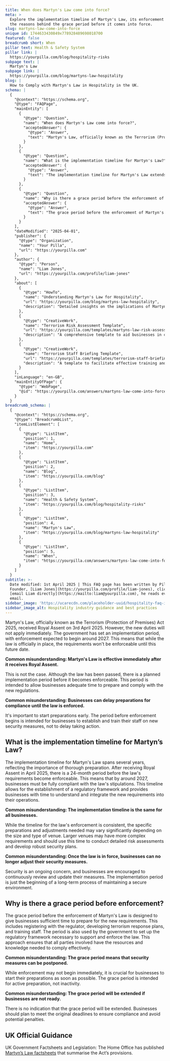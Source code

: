 ```yaml
---
title: When does Martyn's Law come into force?
meta: >
  Explore the implementation timeline of Martyn's Law, its enforcement date, and
  the reasons behind the grace period before it comes into force.
slug: martyns-law-come-into-force
unique id: 1744633430849x778928489698018700
featured: false
breadcrumb short: When
pillar text: Health & Safety System
pillar link: |
  https://yourpilla.com/blog/hospitality-risks
subpage text: |
  Martyn's Law
subpage link: |
  https://yourpilla.com/blog/martyns-law-hospitality
blog: |
  How to Comply with Martyn's Law in Hospitality in the UK.
schema: |
  {
    "@context": "https://schema.org",
    "@type": "FAQPage",
    "mainEntity": [
      {
        "@type": "Question",
        "name": "When does Martyn's Law come into force?",
        "acceptedAnswer": {
          "@type": "Answer",
          "text": "Martyn's Law, officially known as the Terrorism (Protection of Premises) Act 2025, was granted Royal Assent on 3rd April 2025. However, its requirements will not become enforceable immediately. There is an implementation period set by the government, with enforcement expected to start around 2027. This preparation time allows businesses to adequately prepare for compliance with the new regulations."
        }
      },
      {
        "@type": "Question",
        "name": "What is the implementation timeline for Martyn's Law?",
        "acceptedAnswer": {
          "@type": "Answer",
          "text": "The implementation timeline for Martyn's Law extends over several years, leading to the enforceability of its requirements by around 2027. This timeline is designed to allow sufficient time for businesses to understand and integrate the new security measures, and for the government to establish the necessary regulatory frameworks."
        }
      },
      {
        "@type": "Question",
        "name": "Why is there a grace period before the enforcement of Martyn's Law?",
        "acceptedAnswer": {
          "@type": "Answer",
          "text": "The grace period before the enforcement of Martyn's Law provides businesses with the necessary time to prepare for adherence to the new regulations. This includes activities such as registering with the regulator, preparing terrorism response plans, and training staff. This period is critical to ensure that all parties involved are ready and able to comply with the law once it becomes enforceable."
        }
      }
    ],
    "dateModified": "2025-04-01",
    "publisher": {
      "@type": "Organization",
      "name": "Your Pilla",
      "url": "https://yourpilla.com"
    },
    "author": {
      "@type": "Person",
      "name": "Liam Jones",
      "url": "https://yourpilla.com/profile/liam-jones"
    },
    "about": [
      {
        "@type": "HowTo",
        "name": "Understanding Martyn's Law for Hospitality",
        "url": "https://yourpilla.com/blog/martyns-law-hospitality",
        "description": "Detailed insights on the implications of Martyn's Law for the hospitality industry and the necessary steps for compliance."
      },
      {
        "@type": "CreativeWork",
        "name": "Terrorism Risk Assessment Template",
        "url": "https://yourpilla.com/templates/martyns-law-risk-assessment",
        "description": "A comprehensive template to aid businesses in conducting a thorough terrorism risk assessment in compliance with Martyn's Law."
      },
      {
        "@type": "CreativeWork",
        "name": "Terrorism Staff Briefing Template",
        "url": "https://yourpilla.com/templates/terrorism-staff-briefing",
        "description": "A template to facilitate effective training and briefing of staff on terrorism-related security measures as required by Martyn's Law."
      }
    ],
    "inLanguage": "en-GB",
    "mainEntityOfPage": {
      "@type": "WebPage",
      "@id": "https://yourpilla.com/answers/martyns-law-come-into-force"
    }
  }
breadcrumb_schema: |
  {
    "@context": "https://schema.org",
    "@type": "BreadcrumbList",
    "itemListElement": [
      {
        "@type": "ListItem",
        "position": 1,
        "name": "Home",
        "item": "https://yourpilla.com"
      },
      {
        "@type": "ListItem",
        "position": 2,
        "name": "Blog",
        "item": "https://yourpilla.com/blog"
      },
      {
        "@type": "ListItem",
        "position": 3,
        "name": "Health & Safety System",
        "item": "https://yourpilla.com/blog/hospitality-risks"
      },
      {
        "@type": "ListItem",
        "position": 4,
        "name": "Martyn's Law",
        "item": "https://yourpilla.com/blog/martyns-law-hospitality"
      },
      {
        "@type": "ListItem",
        "position": 5,
        "name": "When",
        "item": "https://yourpilla.com/answers/martyns-law-come-into-force"
      }
    ]
  }
subtitle: >-
  Date modified: 1st April 2025 | This FAQ page has been written by Pilla
  Founder, [Liam Jones](https://yourpilla.com/profile/liam-jones), click to
  [email Liam directly](https://mailto:liam@yourpilla.com), he reads every
  email.
sidebar_image: 'https://ucarecdn.com/placeholder-uuid/hospitality-faq-image.jpg'
sidebar_image_alt: Hospitality industry guidance and best practices
---
```

Martyn's Law, officially known as the Terrorism (Protection of Premises) Act 2025, received Royal Assent on 3rd April 2025. However, the new duties will not apply immediately. The government has set an implementation period, with enforcement expected to begin around 2027. This means that while the law is officially in place, the requirements won't be enforceable until this future date.

**Common misunderstanding: Martyn's Law is effective immediately after it receives Royal Assent.**

This is not the case. Although the law has been passed, there is a planned implementation period before it becomes enforceable. This period is intended to allow businesses adequate time to prepare and comply with the new regulations.

**Common misunderstanding: Businesses can delay preparations for compliance until the law is enforced.**

It's important to start preparations early. The period before enforcement begins is intended for businesses to establish and train their staff on new security measures, not to delay taking action.

## What is the implementation timeline for Martyn’s Law?

The implementation timeline for Martyn's Law spans several years, reflecting the importance of thorough preparation. After receiving Royal Assent in April 2025, there is a 24-month period before the law's requirements become enforceable. This means that by around 2027, businesses must be fully compliant with the law's stipulations. This timeline allows for the establishment of a regulatory framework and provides businesses with time to understand and integrate the new requirements into their operations.

**Common misunderstanding: The implementation timeline is the same for all businesses.**

While the timeline for the law's enforcement is consistent, the specific preparations and adjustments needed may vary significantly depending on the size and type of venue. Larger venues may have more complex requirements and should use this time to conduct detailed risk assessments and develop robust security plans.

**Common misunderstanding: Once the law is in force, businesses can no longer adjust their security measures.**

Security is an ongoing concern, and businesses are encouraged to continuously review and update their measures. The implementation period is just the beginning of a long-term process of maintaining a secure environment.

## Why is there a grace period before enforcement?

The grace period before the enforcement of Martyn's Law is designed to give businesses sufficient time to prepare for the new requirements. This includes registering with the regulator, developing terrorism response plans, and training staff. The period is also used by the government to set up the regulatory framework necessary to support and enforce the law. This approach ensures that all parties involved have the resources and knowledge needed to comply effectively.

**Common misunderstanding: The grace period means that security measures can be postponed.**

While enforcement may not begin immediately, it is crucial for businesses to start their preparations as soon as possible. The grace period is intended for active preparation, not inactivity.

**Common misunderstanding: The grace period will be extended if businesses are not ready.**

There is no indication that the grace period will be extended. Businesses should plan to meet the original deadlines to ensure compliance and avoid potential penalties.

## UK Official Guidance

UK Government Factsheets and Legislation: The Home Office has published [Martyn’s Law factsheets](https://homeofficemedia.blog.gov.uk/2023/12/06/martyns-law-factsheets/) that summarise the Act’s provisions.
